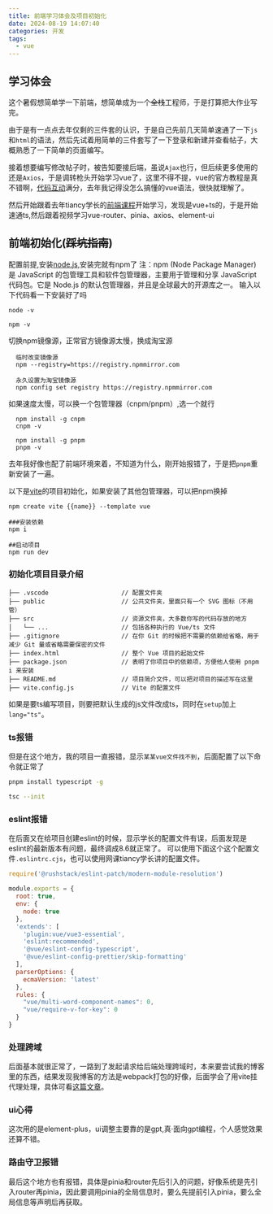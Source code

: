 ```yaml
---
title: 前端学习体会及项目初始化
date: 2024-08-19 14:07:40
categories: 开发
tags:
  - vue
---
```


## 学习体会
这个暑假想简单学一下前端，想简单成为一个~~全栈~~工程师，于是打算把大作业写完。

由于是有一点点去年仅剩的三件套的认识，于是自己先前几天简单速通了一下`js`和`html`的语法，然后先试着用简单的三件套写了一下登录和新建并查看帖子，大概熟悉了一下简单的页面编写。

接着想要编写修改帖子时，被告知要接后端，虽说`Ajax`也行，但后续更多使用的还是`Axios`，于是调转枪头开始学习vue了，这里不得不提，vue的官方教程是真不错啊，[代码互动](https://cn.vuejs.org/tutorial/#step-1)满分，去年我记得没怎么搞懂的vue语法，很快就理解了。

然后开始跟着去年tiancy学长的[前端课程](https://www.bilibili.com/video/BV1dm4y1W7z1/?spm_id_from=333.788&vd_source=092e077c0b01da14fa19effa14a36a19)开始学习，发现是vue+ts的，于是开始速通ts,然后跟着视频学习vue-router、pinia、axios、element-ui

## 前端初始化(~~踩坑指南~~)
配置前提,安装[node.js](https://nodejs.org/zh-cn),安装完就有npm了
注：npm (Node Package Manager) 是 JavaScript 的包管理工具和软件包管理器，主要用于管理和分享 JavaScript 代码包。它是 Node.js 的默认包管理器，并且是全球最大的开源库之一。
输入以下代码看一下安装好了吗
```
node -v

npm -v
```
切换npm镜像源，正常官方镜像源太慢，换成淘宝源
```
  临时改变镜像源 
  npm --registry=https://registry.npmmirror.com

  永久设置为淘宝镜像源
  npm config set registry https://registry.npmmirror.com
```
如果速度太慢，可以换一个包管理器（cnpm/pnpm）,选一个就行
```
  npm install -g cnpm 
  cnpm -v

  npm install -g pnpm
  pnpm -v
```


去年我好像也配了前端环境来着，不知道为什么，刚开始报错了，于是把`pnpm`重新安装了一遍。

以下是[vite](https://cn.vitejs.dev/guide/)的项目初始化，如果安装了其他包管理器，可以把npm换掉
```
npm create vite {{name}} --template vue

###安装依赖
npm i

##启动项目
npm run dev
```

### 初始化项目目录介绍
```
├── .vscode                    // 配置文件夹
├── public                     // 公共文件夹，里面只有一个 SVG 图标（不用管）
├── src                        // 资源文件夹，大多数你写的代码存放的地方
│   └── ...                    // 包括各种执行的 Vue/ts 文件
├── .gitignore                 // 在你 Git 的时候把不需要的依赖给省略，用于减少 Git 量或省略需要保密的文件
├── index.html                 // 整个 Vue 项目的起始文件
├── package.json               // 表明了你项目中的依赖项，方便他人使用 pnpm i 来安装
├── README.md                  // 项目简介文件，可以把对项目的描述写在这里
├── vite.config.js             // Vite 的配置文件
```
如果是要ts编写项目，则要把默认生成的js文件改成ts，同时在`setup`加上`lang="ts"`。
### ts报错
但是在这个地方，我的项目一直报错，显示`某某vue文件找不到`，后面配置了以下命令就正常了
``` bash
pnpm install typescript -g

tsc --init
```
### eslint报错
在后面又在给项目创建eslint的时候，显示学长的配置文件有误，后面发现是eslint的最新版本有问题，最终调成8.6就正常了。
可以使用下面这个这个配置文件`.eslintrc.cjs`，也可以使用网课tiancy学长讲的配置文件。
```cjs
require('@rushstack/eslint-patch/modern-module-resolution')

module.exports = {
  root: true,
  env: {
    node: true
  },
  'extends': [
    'plugin:vue/vue3-essential',
    'eslint:recommended',
    '@vue/eslint-config-typescript',
    '@vue/eslint-config-prettier/skip-formatting'
  ],
  parserOptions: {
    ecmaVersion: 'latest'
  },
  rules: {
    "vue/multi-word-component-names": 0,
    "vue/require-v-for-key": 0
  }
}
```

### 处理跨域
后面基本就很正常了，一路到了发起请求给后端处理跨域时，本来要尝试我的博客里的东西，结果发现我博客的方法是webpack打包的好像，后面学会了用vite挂代理处理，具体可看[这篇文章](https://blog.phlin.top/2024/08/03/cross-origin/)。

### ui心得
这次用的是element-plus，ui调整主要靠的是gpt,真·面向gpt编程，个人感觉效果还算不错。

### 路由守卫报错
最后这个地方也有报错，具体是pinia和router先后引入的问题，好像系统是先引入router再pinia，因此要调用pinia的全局信息时，要么先提前引入pinia，要么全局信息等声明后再获取。

